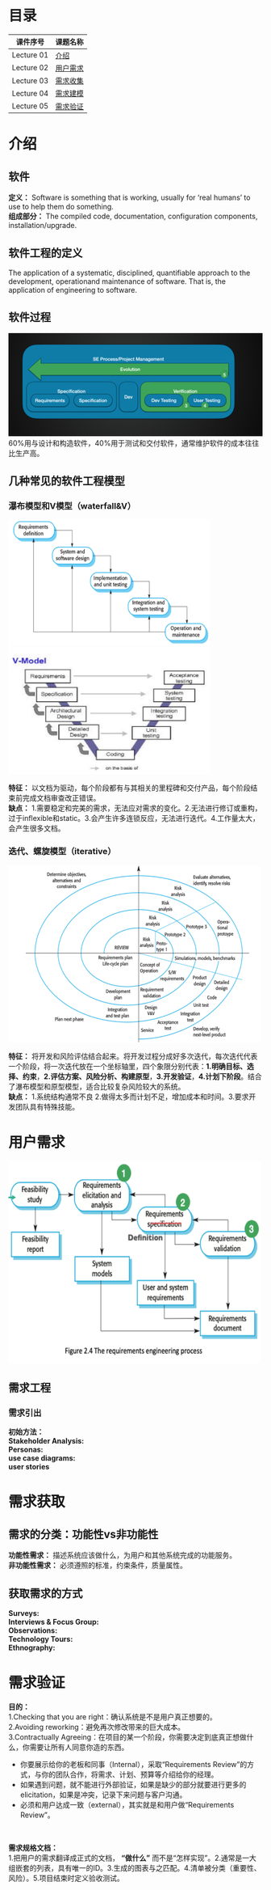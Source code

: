 # 目录

|课件序号|课题名称|
|-----|------|
|Lecture 01|[介绍](#lec1)|
|Lecture 02|[用户需求](#lec2)|
|Lecture 03|[需求收集](#lec3)|
|Lecture 04|[需求建模](#lec4)|
|Lecture 05|[需求验证](#lec5)|


# 介绍 
<span id="lec1"></span>
## 软件
**定义：** Software is something that is working, usually for ‘real humans’ to use to help them do something.<br/>
**组成部分：** The compiled code, documentation, configuration components, installation/upgrade.

## 软件工程的定义
The application of a systematic, disciplined, quantifiable approach to the development, operationand maintenance of software. That is, the application of engineering to software.

## 软件过程
![SEprocess](https://github.com/lakerschampions/Learning-Notes/blob/master/images/seprocess.png?raw=true)
60%用与设计和构造软件，40%用于测试和交付软件，通常维护软件的成本往往比生产高。<br/>


## 几种常见的软件工程模型
### 瀑布模型和V模型（waterfall&V）

<img src="https://github.com/lakerschampions/Learning-Notes/blob/master/images/waterfallmodel.png?raw=true"  width="400" height="250"><img src="https://github.com/lakerschampions/Learning-Notes/blob/master/images/vmodel.png?raw=true"  width="400" height="250">

**特征：** 以文档为驱动，每个阶段都有与其相关的里程碑和交付产品，每个阶段结束前完成文档审查改正错误。<br/>
**缺点：** 1.需要稳定和完美的需求，无法应对需求的变化。2.无法进行修订或重构，过于inflexible和static。3.会产生许多连锁反应，无法进行迭代。4.工作量太大，会产生很多文档。

### 迭代、螺旋模型（iterative）

<img src="https://github.com/lakerschampions/Learning-Notes/blob/master/images/iterativespiral.png?raw=true"  width="500" height="350">

**特征：** 将开发和风险评估结合起来。将开发过程分成好多次迭代，每次迭代代表一个阶段，将一次迭代放在一个坐标轴里，四个象限分别代表：**1.明确目标、选择、约束**，**2.评估方案、风险分析、构建原型**，**3.开发验证**，**4.计划下阶段**。结合了瀑布模型和原型模型，适合比较复杂风险较大的系统。<br/>
**缺点：** 1.系统结构通常不良 2.做得太多而计划不足，增加成本和时间。3.要求开发团队具有特殊技能。



# 用户需求 
<span id="lec2"></span>
<img src="https://github.com/lakerschampions/Learning-Notes/blob/master/images/requirementsprocess.png?raw=true"  width="500" height="400">

## 需求工程
### 需求引出
**初始方法：** <br>
**Stakeholder Analysis:**<br>
**Personas:**<br>
**use case diagrams:**<br>
**user stories**<br>

# 需求获取
## 需求的分类：功能性vs非功能性
**功能性需求：** 描述系统应该做什么，为用户和其他系统完成的功能服务。<br>
**非功能性需求：** 必须遵照的标准，约束条件，质量属性。

## 获取需求的方式
**Surveys:**<br>
**Interviews & Focus Group:**<br>
**Observations:**<br>
**Technology Tours:**<br>
**Ethnography:**<br>

# 需求验证
**目的：** <br> 
1.Checking that you are right：确认系统是不是用户真正想要的。<br> 
2.Avoiding reworking：避免再次修改带来的巨大成本。<br> 
3.Contractually Agreeing：在项目的某一个阶段，你需要决定到底真正想做什么，你需要让所有人同意你造的东西。
  - 你要展示给你的老板和同事（Internal），采取“Requirements Review”的方式，与你的团队合作，将需求、计划、预算等介绍给你的经理。
  - 如果遇到问题，就不能进行外部验证，如果是缺少的部分就要进行更多的elicitation，如果是冲突，记录下来问题与客户沟通。
  - 必须和用户达成一致（external），其实就是和用户做“Requirements Review”。
<br>

**需求规格文档：** <br> 1.把用户的需求翻译成正式的文档， **“做什么”** 而不是“怎样实现”。2.通常是一大组嵌套的列表，具有唯一的ID。3.生成的图表与之匹配。4.清单被分类（重要性、风险）。5.项目结束时定义验收测试。
